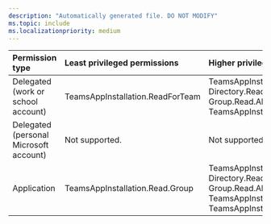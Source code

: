 ```yaml
---
description: "Automatically generated file. DO NOT MODIFY"
ms.topic: include
ms.localizationpriority: medium
---
```


|Permission type|Least privileged permissions|Higher privileged permissions|
|:---|:---|:---|
|Delegated (work or school account)|TeamsAppInstallation.ReadForTeam|TeamsAppInstallation.ReadWriteSelfForTeam, Directory.Read.All, Directory.ReadWrite.All, Group.Read.All, Group.ReadWrite.All, TeamsAppInstallation.ReadWriteForTeam|
|Delegated (personal Microsoft account)|Not supported.|Not supported.|
|Application|TeamsAppInstallation.Read.Group|TeamsAppInstallation.ReadWriteSelfForTeam.All, Directory.Read.All, Directory.ReadWrite.All, Group.Read.All, Group.ReadWrite.All, TeamsAppInstallation.ReadForTeam.All, TeamsAppInstallation.ReadWriteForTeam.All|

